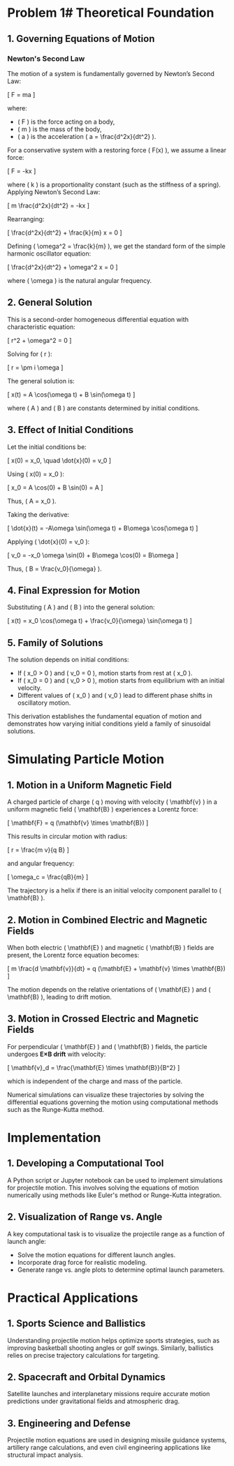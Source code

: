 # Problem 1# Theoretical Foundation

## 1. Governing Equations of Motion

### Newton's Second Law
The motion of a system is fundamentally governed by Newton’s Second Law:

\[ F = ma \]

where:
- \( F \) is the force acting on a body,
- \( m \) is the mass of the body,
- \( a \) is the acceleration \( a = \frac{d^2x}{dt^2} \).

For a conservative system with a restoring force \( F(x) \), we assume a linear force:

\[ F = -kx \]

where \( k \) is a proportionality constant (such as the stiffness of a spring). Applying Newton’s Second Law:

\[ m \frac{d^2x}{dt^2} = -kx \]

Rearranging:

\[ \frac{d^2x}{dt^2} + \frac{k}{m} x = 0 \]

Defining \( \omega^2 = \frac{k}{m} \), we get the standard form of the simple harmonic oscillator equation:

\[ \frac{d^2x}{dt^2} + \omega^2 x = 0 \]

where \( \omega \) is the natural angular frequency.

## 2. General Solution
This is a second-order homogeneous differential equation with characteristic equation:

\[ r^2 + \omega^2 = 0 \]

Solving for \( r \):

\[ r = \pm i \omega \]

The general solution is:

\[ x(t) = A \cos(\omega t) + B \sin(\omega t) \]

where \( A \) and \( B \) are constants determined by initial conditions.

## 3. Effect of Initial Conditions
Let the initial conditions be:

\[ x(0) = x_0, \quad \dot{x}(0) = v_0 \]

Using \( x(0) = x_0 \):

\[ x_0 = A \cos(0) + B \sin(0) = A \]

Thus, \( A = x_0 \).

Taking the derivative:

\[ \dot{x}(t) = -A\omega \sin(\omega t) + B\omega \cos(\omega t) \]

Applying \( \dot{x}(0) = v_0 \):

\[ v_0 = -x_0 \omega \sin(0) + B\omega \cos(0) = B\omega \]

Thus, \( B = \frac{v_0}{\omega} \).

## 4. Final Expression for Motion
Substituting \( A \) and \( B \) into the general solution:

\[ x(t) = x_0 \cos(\omega t) + \frac{v_0}{\omega} \sin(\omega t) \]

## 5. Family of Solutions
The solution depends on initial conditions:
- If \( x_0 > 0 \) and \( v_0 = 0 \), motion starts from rest at \( x_0 \).
- If \( x_0 = 0 \) and \( v_0 > 0 \), motion starts from equilibrium with an initial velocity.
- Different values of \( x_0 \) and \( v_0 \) lead to different phase shifts in oscillatory motion.

This derivation establishes the fundamental equation of motion and demonstrates how varying initial conditions yield a family of sinusoidal solutions.

# Simulating Particle Motion

## 1. Motion in a Uniform Magnetic Field
A charged particle of charge \( q \) moving with velocity \( \mathbf{v} \) in a uniform magnetic field \( \mathbf{B} \) experiences a Lorentz force:

\[ \mathbf{F} = q (\mathbf{v} \times \mathbf{B}) \]

This results in circular motion with radius:

\[ r = \frac{m v}{q B} \]

and angular frequency:

\[ \omega_c = \frac{qB}{m} \]

The trajectory is a helix if there is an initial velocity component parallel to \( \mathbf{B} \).

## 2. Motion in Combined Electric and Magnetic Fields
When both electric \( \mathbf{E} \) and magnetic \( \mathbf{B} \) fields are present, the Lorentz force equation becomes:

\[ m \frac{d \mathbf{v}}{dt} = q (\mathbf{E} + \mathbf{v} \times \mathbf{B}) \]

The motion depends on the relative orientations of \( \mathbf{E} \) and \( \mathbf{B} \), leading to drift motion.

## 3. Motion in Crossed Electric and Magnetic Fields
For perpendicular \( \mathbf{E} \) and \( \mathbf{B} \) fields, the particle undergoes **E×B drift** with velocity:

\[ \mathbf{v}_d = \frac{\mathbf{E} \times \mathbf{B}}{B^2} \]

which is independent of the charge and mass of the particle.

Numerical simulations can visualize these trajectories by solving the differential equations governing the motion using computational methods such as the Runge-Kutta method.

# Implementation

## 1. Developing a Computational Tool
A Python script or Jupyter notebook can be used to implement simulations for projectile motion. This involves solving the equations of motion numerically using methods like Euler's method or Runge-Kutta integration.

## 2. Visualization of Range vs. Angle
A key computational task is to visualize the projectile range as a function of launch angle:
- Solve the motion equations for different launch angles.
- Incorporate drag force for realistic modeling.
- Generate range vs. angle plots to determine optimal launch parameters.


# Practical Applications

## 1. Sports Science and Ballistics
Understanding projectile motion helps optimize sports strategies, such as improving basketball shooting angles or golf swings. Similarly, ballistics relies on precise trajectory calculations for targeting.

## 2. Spacecraft and Orbital Dynamics
Satellite launches and interplanetary missions require accurate motion predictions under gravitational fields and atmospheric drag.

## 3. Engineering and Defense
Projectile motion equations are used in designing missile guidance systems, artillery range calculations, and even civil engineering applications like structural impact analysis.
